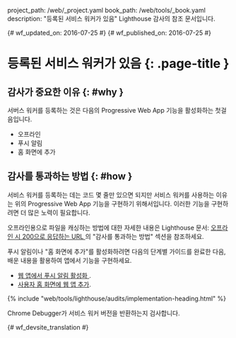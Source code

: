 project_path: /web/_project.yaml
book_path: /web/tools/_book.yaml
description: "등록된 서비스 워커가 있음" Lighthouse 감사의 참조 문서입니다.

{# wf_updated_on: 2016-07-25 #}
{# wf_published_on: 2016-07-25 #}

# 등록된 서비스 워커가 있음 {: .page-title }

## 감사가 중요한 이유 {: #why }

서버스 워커를 등록하는 것은 다음의 Progressive Web App 기능을
활성화하는 첫걸음입니다.

* 오프라인
* 푸시 알림
* 홈 화면에 추가

## 감사를 통과하는 방법 {: #how }

서비스 워커를 등록하는 데는 코드 몇 줄만 있으면 되지만
서비스 워커를 사용하는 이유는 위의 Progressive Web App 기능을
구현하기 위해서입니다. 이러한 기능을 구현하려면
더 많은 노력이 필요합니다.

오프라인용으로 파일을 캐싱하는 방법에 대한 자세한 내용은
Lighthouse 문서: [오프라인 시 200으로 응답하는 URL
](http-200-when-offline#how)의 "감사를 통과하는 방법" 섹션을 참조하세요.

푸시 알림이나 "홈 화면에 추가"를 활성화하려면
다음의 단계별 가이드를 완료한 다음, 배운 내용을 활용하여
앱에서 기능을 구현하세요.

* [웹 앱에서 푸시 알림 활성화
](https://codelabs.developers.google.com/codelabs/push-notifications).
* [사용자 홈 화면에 웹 앱
추가](https://codelabs.developers.google.com/codelabs/add-to-home-screen).

{% include "web/tools/lighthouse/audits/implementation-heading.html" %}

Chrome Debugger가 서비스 워커 버전을 반환하는지 검사합니다.


{# wf_devsite_translation #}
